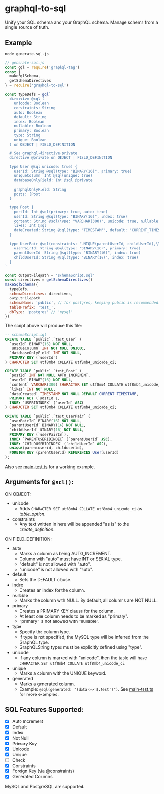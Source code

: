 # graphql-to-sql

Unify your SQL schema and your GraphQL schema. Manage schema from a single source of truth.

## Example

`node generate-sql.js`
```js
// generate-sql.js
const gql = require('graphql-tag')
const {
  makeSqlSchema,
  getSchemaDirectives
} = require('graphql-to-sql')

const typeDefs = gql`
  directive @sql (
    unicode: Boolean
    constraints: String
    auto: Boolean
    default: String
    index: Boolean
    nullable: Boolean
    primary: Boolean
    type: String
    unique: Boolean
  ) on OBJECT | FIELD_DEFINITION

  # See graphql-directive-private
  directive @private on OBJECT | FIELD_DEFINITION

  type User @sql(unicode: true) {
    userId: String @sql(type: "BINARY(16)", primary: true)
    uniqueColumn: Int @sql(unique: true)
    databaseOnlyField: Int @sql @private
    
    graphqlOnlyField: String
    posts: [Post]
  }

  type Post {
    postId: Int @sql(primary: true, auto: true)
    userId: String @sql(type: "BINARY(16)", index: true)
    content: String @sql(type: "VARCHAR(300)", unicode: true, nullable: true)
    likes: Int @sql
    dateCreated: String @sql(type: "TIMESTAMP", default: "CURRENT_TIMESTAMP")
  }
  
  type UserPair @sql(constraints: "UNIQUE(parentUserId, childUserId),\\n  FOREIGN KEY (parentUserId) REFERENCES User(userId)") {
    userPairId: String @sql(type: "BINARY(16)", primary: true)
    parentUserId: String @sql(type: "BINARY(16)", index: true)
    childUserId: String @sql(type: "BINARY(16)", index: true)
  }
`

const outputFilepath = 'schemaScript.sql'
const directives = getSchemaDirectives()
makeSqlSchema({
  typeDefs,
  schemaDirectives: directives,
  outputFilepath,
  schemaName: 'public', // for postgres, keeping public is recommended.
  tablePrefix: 'test_',
  dbType: 'postgres' // 'mysql'
})
```
The script above will produce this file:
```sql
-- schemaScript.sql
CREATE TABLE `public`.`test_User` (
  `userId` BINARY(16) NOT NULL,
  `uniqueColumn` INT NOT NULL UNIQUE,
  `databaseOnlyField` INT NOT NULL,
  PRIMARY KEY (`userId`)
) CHARACTER SET utf8mb4 COLLATE utf8mb4_unicode_ci;

CREATE TABLE `public`.`test_Post` (
  `postId` INT NOT NULL AUTO_INCREMENT,
  `userId` BINARY(16) NOT NULL,
  `content` VARCHAR(300) CHARACTER SET utf8mb4 COLLATE utf8mb4_unicode_ci NULL,
  `likes` INT NOT NULL,
  `dateCreated` TIMESTAMP NOT NULL DEFAULT CURRENT_TIMESTAMP,
  PRIMARY KEY (`postId`),
  INDEX `USERIDINDEX` (`userId` ASC)
) CHARACTER SET utf8mb4 COLLATE utf8mb4_unicode_ci;

CREATE TABLE `public`.`test_UserPair` (
  `userPairId` BINARY(16) NOT NULL,
  `parentUserId` BINARY(16) NOT NULL,
  `childUserId` BINARY(16) NOT NULL,
  PRIMARY KEY (`userPairId`),
  INDEX `PARENTUSERIDINDEX` (`parentUserId` ASC),
  INDEX `CHILDUSERIDINDEX` (`childUserId` ASC),
  UNIQUE(parentUserId, childUserId),
  FOREIGN KEY (parentUserId) REFERENCES User(userId)
);
```

Also see [main-test.ts](__tests__/main-test.ts) for a working example.

## Arguments for `@sql()`:
ON OBJECT:
* unicode
  * Adds `CHARACTER SET utf8mb4 COLLATE utf8mb4_unicode_ci` as *table_option*.
* constraints
  * Any text written in here will be appended "as is" to the *create_definition*.  

ON FIELD_DEFINITION:
* auto
  * Marks a column as being AUTO_INCREMENT.
  * Column with "auto" must have INT or SERIAL type.
  * "default" is not allowed with "auto".
  * "unicode" is not allowed with "auto".
* default
  * Sets the DEFAULT clause.
* index
  * Creates an index for the column.
* nullable
  * Marks the column with NULL. By default, all columns are NOT NULL.
* primary
  * Creates a PRIMARY KEY clause for the column.
  * At least one column needs to be marked as "primary".
  * "primary" is not allowed with "nullable".
* type
  * Specify the column type.
  * If type is not specified, the MySQL type will be inferred from the GraphQL type.
  * GraphQLString types must be explicitly defined using "type".
* unicode
  * If any column is marked with "unicode", then the table will have `CHARACTER SET utf8mb4 COLLATE utf8mb4_unicode_ci`.
* unique
  * Marks a column with the UNIQUE keyword.
* generated
  * Marks a generated column.
  * Example: `@sql(generated: "(data->>'$.test')")`. See [main-test.ts](__tests__/main-test.ts#L137) for more examples.

## SQL Features Supported:
- [x] Auto Increment
- [x] Default
- [x] Index
- [x] Not Null
- [x] Primary Key
- [x] Unicode
- [x] Unique
- [ ] Check
- [X] Constraints
- [X] Foreign Key (via @constraints)
- [x] Generated Columns

MySQL and PostgreSQL are supported.
